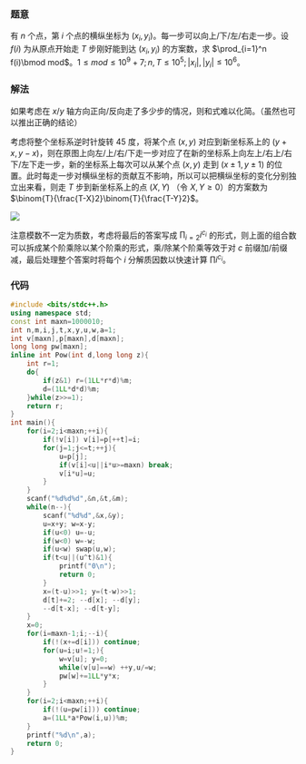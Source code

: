 ### 题意
有 $n$ 个点，第 $i$ 个点的横纵坐标为 $(x_i,y_i)$。每一步可以向上/下/左/右走一步。设 $f(i)$ 为从原点开始走 $T$ 步刚好能到达 $(x_i,y_i)$ 的方案数，求 $\prod_{i=1}^n f(i)\bmod mod$。$1\le mod\le 10^9+7;n,T\le 10^5;|x_i|,|y_i|\le 10^6$。
### 解法
如果考虑在 $x/y$ 轴方向正向/反向走了多少步的情况，则和式难以化简。（虽然也可以推出正确的结论）

考虑将整个坐标系逆时针旋转 45 度，将某个点 $(x,y)$ 对应到新坐标系上的 $(y+x,y-x)$，则在原图上向左/上/右/下走一步对应了在新的坐标系上向左上/右上/右下/左下走一步，新的坐标系上每次可以从某个点 $(x,y)$ 走到 $(x\pm 1,y\pm 1)$ 的位置。此时每走一步对横纵坐标的贡献互不影响，所以可以把横纵坐标的变化分别独立出来看，则走 $T$ 步到新坐标系上的点 $(X,Y)$ （令 $X,Y\ge 0$）的方案数为 $\binom{T}{\frac{T-X}2}\binom{T}{\frac{T-Y}2}$。

![](https://cdn.luogu.com.cn/upload/image_hosting/c4cegtkd.png)

注意模数不一定为质数，考虑将最后的答案写成 $\prod_{i=2}i^{c_i}$ 的形式，则上面的组合数可以拆成某个阶乘除以某个阶乘的形式，乘/除某个阶乘等效于对 $c$ 前缀加/前缀减，最后处理整个答案时将每个 $i$ 分解质因数以快速计算 $\prod i^{c_i}$。
### 代码
```cpp
#include <bits/stdc++.h>
using namespace std;
const int maxn=1000010;
int n,m,i,j,t,x,y,u,w,a=1;
int v[maxn],p[maxn],d[maxn];
long long pw[maxn];
inline int Pow(int d,long long z){
	int r=1;
	do{
		if(z&1) r=(1LL*r*d)%m;
		d=(1LL*d*d)%m;
	}while(z>>=1);
	return r;
} 
int main(){
	for(i=2;i<maxn;++i){
		if(!v[i]) v[i]=p[++t]=i; 
		for(j=1;j<=t;++j){
			u=p[j];
			if(v[i]<u||i*u>=maxn) break;
			v[i*u]=u;
		}
	} 
	scanf("%d%d%d",&n,&t,&m);
	while(n--){
		scanf("%d%d",&x,&y);
		u=x+y; w=x-y;
		if(u<0) u=-u;
		if(w<0) w=-w;
		if(u<w) swap(u,w); 
		if(t<u||(u^t)&1){
			printf("0\n");
			return 0;
		}
		x=(t-u)>>1; y=(t-w)>>1;
		d[t]+=2; --d[x]; --d[y];
		--d[t-x]; --d[t-y];
	}
	x=0;
	for(i=maxn-1;i;--i){
		if(!(x+=d[i])) continue;
		for(u=i;u!=1;){
			w=v[u]; y=0;
			while(v[u]==w) ++y,u/=w;
			pw[w]+=1LL*y*x;
		}
	}
	for(i=2;i<maxn;++i){
		if(!(u=pw[i])) continue;
		a=(1LL*a*Pow(i,u))%m;
	}
	printf("%d\n",a);
	return 0;
}
```